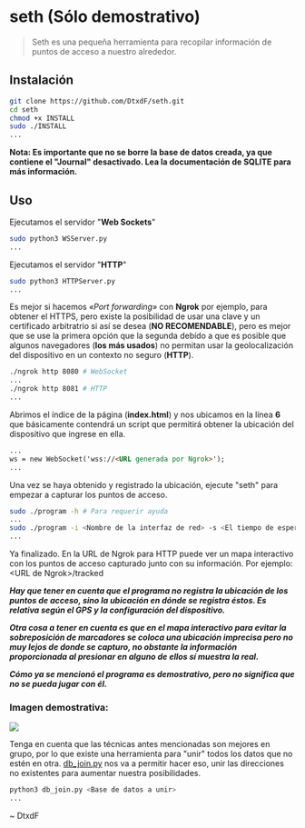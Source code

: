 # seth (**Sólo demostrativo**)
> Seth es una pequeña herramienta para recopilar información de puntos de acceso a nuestro alrededor.

## Instalación
```bash
git clone https://github.com/DtxdF/seth.git
cd seth
chmod +x INSTALL
sudo ./INSTALL
...
```

**Nota: Es importante que no se borre la base de datos creada, ya que contiene el "Journal" desactivado. Lea la documentación de SQLITE para más información.**

## Uso
Ejecutamos el servidor "**Web Sockets**"

```bash
sudo python3 WSServer.py
...
```
Ejecutamos el servidor "**HTTP**"

```bash
sudo python3 HTTPServer.py
...
```

Es mejor si hacemos *«Port forwarding»* con **Ngrok** por ejemplo, para obtener el HTTPS, pero existe la posibilidad de usar una clave y un certificado arbitratrio si así se desea (**NO RECOMENDABLE**), pero es mejor que se use la primera opción que la segunda debído a que es posible que algunos navegadores (**los más usados**) no permitan usar la geolocalización del dispositivo en un contexto no seguro (**HTTP**).

```bash
./ngrok http 8080 # WebSocket
...
./ngrok http 8081 # HTTP
...
```

Abrimos el índice de la página (**index.html**) y nos ubicamos en la línea **6**  que básicamente contendrá un script que permitirá obtener la ubicación del dispositivo que ingrese en ella.

```html
...
ws = new WebSocket('wss://<URL generada por Ngrok>');
...
```

Una vez se haya obtenido y registrado la ubicación, ejecute "seth" para empezar a capturar los puntos de acceso.

```bash
sudo ./program -h # Para requerir ayuda
...
sudo ./program -i <Nombre de la interfaz de red> -s <El tiempo de espera para reescanear> # Recomendado: 3
...
```

Ya finalizado. En la URL de Ngrok para HTTP puede ver un mapa interactivo con los puntos de acceso capturado junto con su información. Por ejemplo: \<URL de Ngrok\>/tracked

***Hay que tener en cuenta que el programa no registra la ubicación de los puntos de acceso, sino la ubicación en dónde se registra éstos. Es relativa según el GPS y la configuración del dispositivo.***

***Otra cosa a tener en cuenta es que en el mapa interactivo para evitar la sobreposición de marcadores se coloca una ubicación imprecisa pero no muy lejos de donde se capturo, no obstante la información proporcionada al presionar en alguno de ellos sí muestra la real.***

***Cómo ya se mencionó el programa es demostrativo, pero no significa que no se pueda jugar con él.***

### Imagen demostrativa:

![](https://imgur.com/8fqPdx0.png)

Tenga en cuenta que las técnicas antes mencionadas son mejores en grupo, por lo que existe una herramienta para "unir" todos los datos que no estén en otra. [db_join.py](db_join.py) nos va a permitir hacer eso, unir las direcciones no existentes para aumentar nuestra posibilidades.

```bash
python3 db_join.py <Base de datos a unir>
...
```

\~ DtxdF
